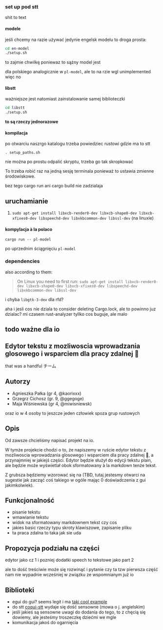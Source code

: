 
### set up pod stt
shit to text

#### modele
jeśli chcemy na razie używać jedynie engelsk modelu to droga prosta:
```sh
cd en-model
./setup.sh
```
to zajmie chwilkę poniewaz to sążny model jest

dla polskiego analogicznie w `pl-model`, ale to na rzie wgl unimplemented więc no

#### libstt
ważniejsze jest natomiast zainstalowanie samej biblioteczki
```sh
cd libstt
./setup.sh
```

**to są rzeczy jednorazowe**

#### kompilacja
po otwarciu naszrgo katalogu trzeba powiedziec rustowi gdzie ma to stt
```
. setup_paths.sh
```
nie można po prostu odpalić skryptu, trzeba go tak skropkować

To trzeba robić raz na jedną sesję terminala ponieważ to ustawia zmienne środowiskowe.

bez tego cargo run ani cargo build nie zadzialaja

## uruchamianie

1. `sudo apt-get install libxcb-render0-dev libxcb-shape0-dev libxcb-xfixes0-dev libspeechd-dev libxkbcommon-dev libssl-dev` (na linuxie)

#### kompylacja à la polaco

```
cargo run -- pl-model
```
po uprzednim ściągnięciu `pl-model`


### dependencies
also according to them:
>On Linux you need to first run:
>`sudo apt-get install libxcb-render0-dev libxcb-shape0-dev libxcb-xfixes0-dev libspeechd-dev libxkbcommon-dev libssl-dev`

i chyba `libgtk-3-dev` dla rfd?

aha i jesli cos nie dziala to consider deleting Cargo.lock, ale to powinno juz dzialac?
mi czasem rust-analyzer tyllko cos buguje, ale malo

## todo ważne dla io

## Edytor tekstu z mozliwoscia wprowadzania glosowego i wsparciem dla pracy zdalnej 🤠
that was a handful
チーム

## Autorzy
- Agnieszka Pałka (gr 4, @kaorixxx)
- Grzegrz Cichosz (gr. 9, @ggegoge)
- Maja Wiśniewska (gr 4, @miwisniewsk)

oraz io w 4 osoby to jeszcze jeden człowiek spoza grup rustowych

## Opis
Od zawsze chcieliśmy napisać projekt na io.

W tymże projekcie chodzi o to, że napiszemy w ruście edytor tekstu z mozliwoscia wprowadzania glosowego i wsparciem dla pracy zdalnej 🤠, a przynajmniej w jakiejś części. Edytor będzie służył do edycji tekstu plain, ale będzie może wyświetlał obok sformatowany à la markdown tenże tekst.

Z grubsza będziemy wzorować się na (TBD, tutaj jestesmy otwarci na sugestie jak zacząć coś takiego w ogóle mając 0 doświadczenia z gui jakimkolwiek).

## Funkcjonalność
- pisanie tekstu
- wmawianie tekstu
- widok na sformatowany markdownem tekst czy cos
- jakies basic rzeczy typu skroty klawiszowe, zapisanie pliku
- ta praca zdalna to taka jak sie uda

## Propozycja podziału na części
edytor jako cz 1 i pozniej dodatki speech to tekstowe jako part 2

ale to dość treściwie może się rozwinąć i pytanie czy ta tzw pierwsza część nam nie wypadnie wcześniej w związku ze wspomnianym już io

## Biblioteki
- egui do gui? seems legit i ma [taki cool example](https://www.egui.rs/#easymark)
- do stt [coqui-stt](https://github.com/tazz4843/coqui-stt) wydaje się dość sensowne (mowa o j. angielskim)
- jeśli jakieś są sensowne uwagi do dodania do tego, to z chęcią się dowiemy, ale jesteśmy troszeczkę dziećmi we mgle
- komunikacja jakoś do ogarnięcia
